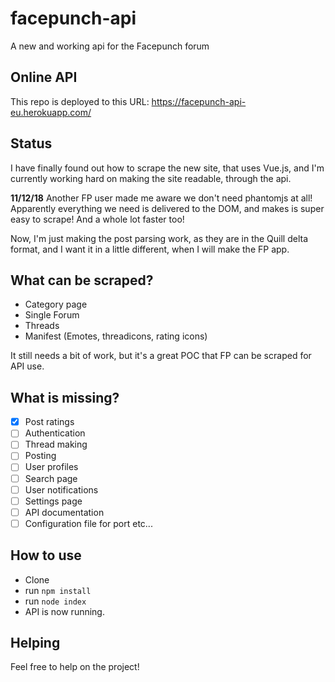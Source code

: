 # facepunch-api
A new and working api for the Facepunch forum

## Online API 
This repo is deployed to this URL: https://facepunch-api-eu.herokuapp.com/

## Status
I have finally found out how to scrape the new site, that uses Vue.js, and I'm currently working hard on making the site readable, through the api.

**11/12/18**
Another FP user made me aware we don't need phantomjs at all! Apparently everything we need is delivered to the DOM, and makes is super easy to scrape! And a whole lot faster too!

Now, I'm just making the post parsing work, as they are in the Quill delta format, and I want it in a little different, when I will make the FP app.

## What can be scraped?
- Category page
- Single Forum
- Threads
- Manifest (Emotes, threadicons, rating icons)

It still needs a bit of work, but it's a great POC that FP can be scraped for API use.

## What is missing?
- [x] Post ratings
- [ ] Authentication
- [ ] Thread making
- [ ] Posting
- [ ] User profiles
- [ ] Search page
- [ ] User notifications
- [ ] Settings page
- [ ] API documentation
- [ ] Configuration file for port etc...

## How to use
- Clone
- run `npm install`
- run `node index`
- API is now running.

## Helping
Feel free to help on the project! 

